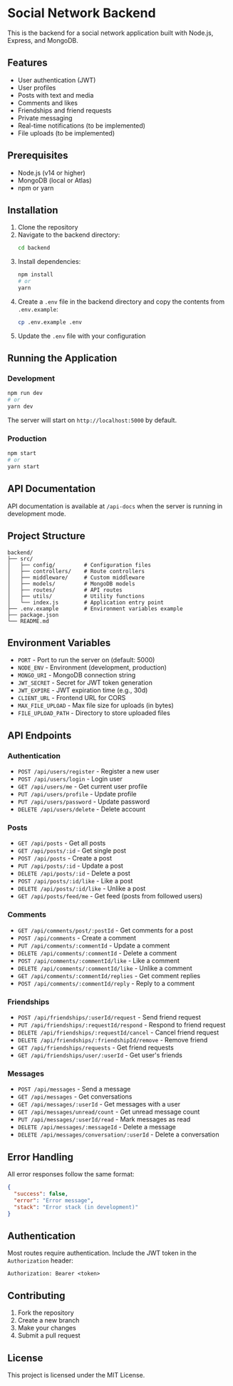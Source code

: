 # Social Network Backend

This is the backend for a social network application built with Node.js, Express, and MongoDB.

## Features

- User authentication (JWT)
- User profiles
- Posts with text and media
- Comments and likes
- Friendships and friend requests
- Private messaging
- Real-time notifications (to be implemented)
- File uploads (to be implemented)

## Prerequisites

- Node.js (v14 or higher)
- MongoDB (local or Atlas)
- npm or yarn

## Installation

1. Clone the repository
2. Navigate to the backend directory:
   ```bash
   cd backend
   ```
3. Install dependencies:
   ```bash
   npm install
   # or
   yarn
   ```
4. Create a `.env` file in the backend directory and copy the contents from `.env.example`:
   ```bash
   cp .env.example .env
   ```
5. Update the `.env` file with your configuration

## Running the Application

### Development

```bash
npm run dev
# or
yarn dev
```

The server will start on `http://localhost:5000` by default.

### Production

```bash
npm start
# or
yarn start
```

## API Documentation

API documentation is available at `/api-docs` when the server is running in development mode.

## Project Structure

```
backend/
├── src/
│   ├── config/         # Configuration files
│   ├── controllers/    # Route controllers
│   ├── middleware/     # Custom middleware
│   ├── models/         # MongoDB models
│   ├── routes/         # API routes
│   ├── utils/          # Utility functions
│   └── index.js        # Application entry point
├── .env.example        # Environment variables example
├── package.json
└── README.md
```

## Environment Variables

- `PORT` - Port to run the server on (default: 5000)
- `NODE_ENV` - Environment (development, production)
- `MONGO_URI` - MongoDB connection string
- `JWT_SECRET` - Secret for JWT token generation
- `JWT_EXPIRE` - JWT expiration time (e.g., 30d)
- `CLIENT_URL` - Frontend URL for CORS
- `MAX_FILE_UPLOAD` - Max file size for uploads (in bytes)
- `FILE_UPLOAD_PATH` - Directory to store uploaded files

## API Endpoints

### Authentication

- `POST /api/users/register` - Register a new user
- `POST /api/users/login` - Login user
- `GET /api/users/me` - Get current user profile
- `PUT /api/users/profile` - Update profile
- `PUT /api/users/password` - Update password
- `DELETE /api/users/delete` - Delete account

### Posts

- `GET /api/posts` - Get all posts
- `GET /api/posts/:id` - Get single post
- `POST /api/posts` - Create a post
- `PUT /api/posts/:id` - Update a post
- `DELETE /api/posts/:id` - Delete a post
- `POST /api/posts/:id/like` - Like a post
- `DELETE /api/posts/:id/like` - Unlike a post
- `GET /api/posts/feed/me` - Get feed (posts from followed users)

### Comments

- `GET /api/comments/post/:postId` - Get comments for a post
- `POST /api/comments` - Create a comment
- `PUT /api/comments/:commentId` - Update a comment
- `DELETE /api/comments/:commentId` - Delete a comment
- `POST /api/comments/:commentId/like` - Like a comment
- `DELETE /api/comments/:commentId/like` - Unlike a comment
- `GET /api/comments/:commentId/replies` - Get comment replies
- `POST /api/comments/:commentId/reply` - Reply to a comment

### Friendships

- `POST /api/friendships/:userId/request` - Send friend request
- `PUT /api/friendships/:requestId/respond` - Respond to friend request
- `DELETE /api/friendships/:requestId/cancel` - Cancel friend request
- `DELETE /api/friendships/:friendshipId/remove` - Remove friend
- `GET /api/friendships/requests` - Get friend requests
- `GET /api/friendships/user/:userId` - Get user's friends

### Messages

- `POST /api/messages` - Send a message
- `GET /api/messages` - Get conversations
- `GET /api/messages/:userId` - Get messages with a user
- `GET /api/messages/unread/count` - Get unread message count
- `PUT /api/messages/:userId/read` - Mark messages as read
- `DELETE /api/messages/:messageId` - Delete a message
- `DELETE /api/messages/conversation/:userId` - Delete a conversation

## Error Handling

All error responses follow the same format:

```json
{
  "success": false,
  "error": "Error message",
  "stack": "Error stack (in development)"
}
```

## Authentication

Most routes require authentication. Include the JWT token in the `Authorization` header:

```
Authorization: Bearer <token>
```

## Contributing

1. Fork the repository
2. Create a new branch
3. Make your changes
4. Submit a pull request

## License

This project is licensed under the MIT License.
